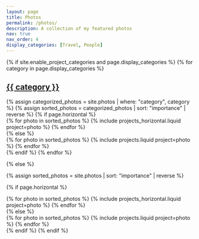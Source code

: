 ```yaml
---
layout: page
title: Photos
permalink: /photos/
description: A collection of my featured photos
nav: true
nav_order: 4
display_categories: [Travel, People]
---
```


<!-- pages/photos.md -->
<div class="projects">
{% if site.enable_project_categories and page.display_categories %}
  <!-- Display categorized photos -->
  {% for category in page.display_categories %}
  <a id="{{ category }}" href=".#{{ category }}">
    <h2 class="category">{{ category }}</h2>
  </a>
  {% assign categorized_photos = site.photos | where: "category", category %}
  {% assign sorted_photos = categorized_photos | sort: "importance" | reverse %}
  <!-- Generate cards for each photo -->
  {% if page.horizontal %}
  <div class="container">
    <div class="row row-cols-1 row-cols-md-2">
    {% for photo in sorted_photos %}
      {% include projects_horizontal.liquid project=photo %}
    {% endfor %}
    </div>
  </div>
  {% else %}
  <div class="row row-cols-1 row-cols-md-3">
    {% for photo in sorted_photos %}
      {% include projects.liquid project=photo %}
    {% endfor %}
  </div>
  {% endif %}
  {% endfor %}

{% else %}

<!-- Display photos without categories -->

{% assign sorted_photos = site.photos | sort: "importance" | reverse %}

  <!-- Generate cards for each photo -->

{% if page.horizontal %}

  <div class="container">
    <div class="row row-cols-1 row-cols-md-2">
    {% for photo in sorted_photos %}
      {% include projects_horizontal.liquid project=photo %}
    {% endfor %}
    </div>
  </div>
  {% else %}
  <div class="row row-cols-1 row-cols-md-3">
    {% for photo in sorted_photos %}
      {% include projects.liquid project=photo %}
    {% endfor %}
  </div>
  {% endif %}
{% endif %}
</div> 